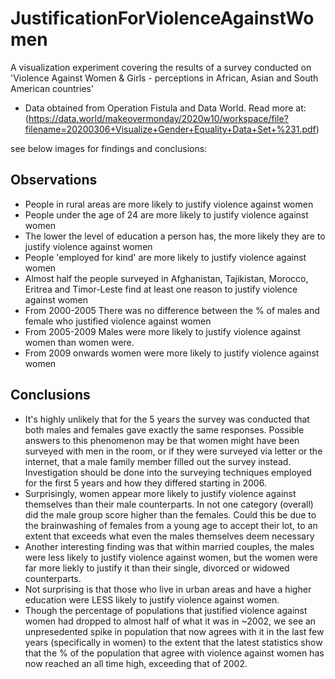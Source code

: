 # JustificationForViolenceAgainstWomen
A visualization experiment covering the results of a survey conducted on 'Violence Against Women &amp; Girls - perceptions in African, Asian and South American countries'
- Data obtained from Operation Fistula and Data World. Read more at: (https://data.world/makeovermonday/2020w10/workspace/file?filename=20200306+Visualize+Gender+Equality+Data+Set+%231.pdf)

see below images for findings and conclusions:



## Observations
- People in rural areas are more likely to justify violence against women
- People under the age of 24 are more likely to justify violence against women
- The lower the level of education a person has, the more likely they are to justify violence against women
- People 'employed for kind' are more likely to justify violence against women
- Almost half the people surveyed in Afghanistan, Tajikistan, Morocco, Eritrea and Timor-Leste find at least one reason to justify violence against women
- From 2000-2005 There was no difference between the % of males and female who justified violence against women
- From 2005-2009 Males were more likely to justify violence against women than women were.
- From 2009 onwards women were more likely to justify violence against women

## Conclusions
- It's highly unlikely that for the 5 years the survey was conducted that both males and females gave exactly the same responses. Possible answers to this phenomenon may be that women might have been surveyed with men in the room, or if they were surveyed via letter or the internet, that a male family member filled out the survey instead. Investigation should be done into the surveying techniques employed for the first 5 years and how they differed starting in 2006.
- Surprisingly, women appear more likely to justify violence against themselves than their male counterparts. In not one category (overall) did the male group score higher than the females. Could this be due to the brainwashing of females from a young age to accept their lot, to an extent that exceeds what even the males themselves deem necessary
- Another interesting finding was that within married couples, the males were less likely to justify violence against women, but the women were far more liekly to justify it than their single, divorced or widowed counterparts.
- Not surprising is that those who live in urban areas and have a higher education were LESS likely to justify violence against women.
- Though the percentage of populations that justified violence against women had dropped to almost half of what it was in ~2002, we see an unpresedented spike in population that now agrees with it in the last few years (specifically in women) to the extent that the latest statistics show that the % of the population that agree with violence against women has now reached an all time high, exceeding that of 2002.
